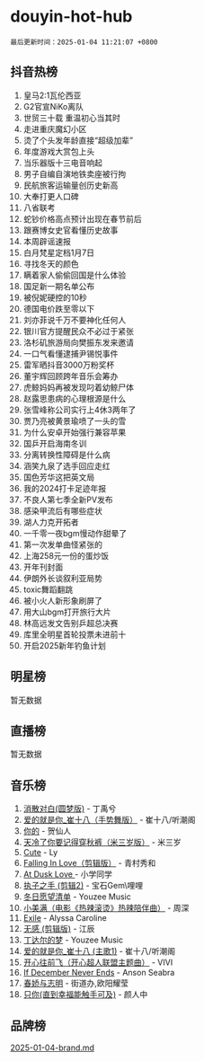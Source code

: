 # douyin-hot-hub

`最后更新时间：2025-01-04 11:21:07 +0800`

## 抖音热榜

1. 皇马2:1瓦伦西亚
1. G2官宣NiKo离队
1. 世贸三十载 重温初心当其时
1. 走进重庆魔幻小区
1. 烫了个头发年龄直接“超级加辈”
1. 年度游戏大赏包上头
1. 当乐器版十三电音响起
1. 男子自编自演地铁卖座被行拘
1. 民航旅客运输量创历史新高
1. 大奉打更人口碑
1. 八省联考
1. 蛇钞价格高点预计出现在春节前后
1. 跟赛博女史官看懂历史故事
1. 本周辟谣速报
1. 白月梵星定档1月7日
1. 寻找冬天的颜色
1. 瞒着家人偷偷回国是什么体验
1. 国足新一期名单公布
1. 被倪妮硬控的10秒
1. 德国电价跌至零以下
1. 刘亦菲说千万不要神化任何人
1. 银川官方提醒民众不必过于紧张
1. 洛杉矶旅游局向樊振东发来邀请
1. 一口气看懂逮捕尹锡悦事件
1. 雷军晒抖音3000万粉奖杯
1. 董宇辉回顾跨年音乐会筹办
1. 虎鲸妈妈再被发现叼着幼鲸尸体
1. 赵露思患病的心理根源是什么
1. 张雪峰称公司实行上4休3两年了
1. 贾乃亮被黄景瑜喷了一头的雪
1. 为什么安卓开始强行兼容苹果
1. 国乒开启海南冬训
1. 分离转换性障碍是什么病
1. 涵笑九泉了选手回应走红
1. 国色芳华这把英文局
1. 我的2024打卡足迹年报
1. 不良人第七季全新PV发布
1. 感染甲流后有哪些症状
1. 湖人力克开拓者
1. 一千零一夜bgm慢动作甜晕了
1. 第一次发单曲怪紧张的
1. 上海258元一份的蛋炒饭
1. 开年刊封面
1. 伊朗外长谈叙利亚局势
1. toxic舞蹈翻跳
1. 被小火人新形象刷屏了
1. 用大山bgm打开旅行大片
1. 林高远发文告别乒超总决赛
1. 库里全明星首轮投票未进前十
1. 开启2025新年钓鱼计划

## 明星榜

暂无数据

## 直播榜

暂无数据

## 音乐榜

1. [消散对白(圆梦版)](https://sf5-hl-cdn-tos.douyinstatic.com/obj/tos-cn-ve-2774/og4jB5I5IizzoZVAAAzWgBMAsMDWoArfwBOiFs) - 丁禹兮
1. [爱的就是你_崔十八（手势舞版）](https://sf5-hl-cdn-tos.douyinstatic.com/obj/tos-cn-ve-2774/oApB2AigNyB4sTw7JhBOikMAf0oDJzMWBuIrgm) - 崔十八/听潮阁
1. [你的](https://sf5-hl-cdn-tos.douyinstatic.com/obj/tos-cn-ve-2774/oYuIeKf42jB7sEV6B2upMdpYAgfrQWj0FeRegh) - 贺仙人
1. [天冷了你要记得穿秋裤（米三岁版）](https://sf3-cdn-tos.douyinstatic.com/obj/tos-cn-ve-2774/oQlIwVIDWiZ6BQilAorS7MA0AgCkQDvcZAdm1) - 米三岁
1. [Cute](https://sf5-hl-cdn-tos.douyinstatic.com/obj/tos-cn-ve-2774/o4IbIzHWKAAB4wsS5qMBRiiAlEBGTpQRNfFvuo) - Ly
1. [Falling In Love（剪辑版）](https://sf5-hl-cdn-tos.douyinstatic.com/obj/tos-cn-ve-2774/o8ajpA8zzgBPahbBIO8AcKGBLJezFCRd1wfP9f) - 青村秀和
1. [ At Dusk  Love ](https://sf5-hl-cdn-tos.douyinstatic.com/obj/tos-cn-ve-2774/o8CrpCf5CaYgI4ZrtQgMQAFEfuGqNnRSDQAPBc) - 小学同学
1. [执子之手 (剪辑2)](https://sf5-hl-cdn-tos.douyinstatic.com/obj/tos-cn-ve-2774/oUoZLQjCc31XzqsBnBQUNgeKtYPBcgbFDwtfcu) - 宝石Gem\哩哩
1. [冬日愿望清单](https://sf5-hl-cdn-tos.douyinstatic.com/obj/tos-cn-ve-2774/oIIgUOeamCFCVAzxN6MFRLIBlLGpUqQxeeHrLE) - Youzee Music
1. [小美满（电影《热辣滚烫》热辣陪伴曲）](https://sf5-hl-cdn-tos.douyinstatic.com/obj/tos-cn-ve-2774/o0GAn2lSgfZIDUgtevCGDQYnFg4CwnrBaxbTZL) - 周深
1. [Exile](https://sf5-hl-cdn-tos.douyinstatic.com/obj/tos-cn-ve-2774/oYj4gAQTknKE3WW0Je8KGmQ7z1cA4FefwtbufD) - Alyssa Caroline
1. [无感 (剪辑版)](https://sf5-hl-cdn-tos.douyinstatic.com/obj/tos-cn-ve-2774/o0eIsUzJBDlQaQFC5OFlgbMEZC1TFYBftOBn6p) - 江辰
1. [丁达尔的梦](https://sf5-hl-cdn-tos.douyinstatic.com/obj/tos-cn-ve-2774/oMU3WirUZBVQkAC9ccG5P2IQirziZM2RTInUY) - Youzee Music
1. [爱的就是你_崔十八 (主歌1)](https://sf5-hl-cdn-tos.douyinstatic.com/obj/tos-cn-ve-2774/oI5BO5DhFZ6UTcNCnZaOCBLtZ7WIMQGfgnXf5E) - 崔十八/听潮阁
1. [开心往前飞（开心超人联盟主题曲）](https://sf5-hl-cdn-tos.douyinstatic.com/obj/tos-cn-ve-2774/9d8fb7c82cf1421fb93a9fe925275e0a) - VIVI
1. [If December Never Ends](https://sf5-hl-cdn-tos.douyinstatic.com/obj/tos-cn-ve-2774/oY1IQMoTgCFIBg8RZifyqlBBt1UFgitTYmxeOS) - Anson Seabra
1. [春娇与志明](https://sf5-hl-cdn-tos.douyinstatic.com/obj/tos-cn-ve-2774/e530d8fceb7044b39707d7f9ff54add1) - 街道办,欧阳耀莹
1. [只你(直到幸福能触手可及)](https://sf5-hl-cdn-tos.douyinstatic.com/obj/tos-cn-ve-2774/o0lBkRDzFTeaVSUz3ZZSCBVtZ5DIMQGfgmEAuE) - 颜人中

## 品牌榜

[2025-01-04-brand.md](2025-01-04-brand.md)
